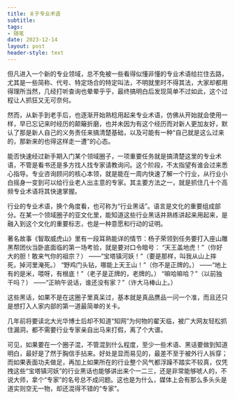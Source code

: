 ```yaml
---
title: 关于专业术语
subtitle: 
tags: 
- 随笔
date: 2023-12-14
layout: post
header-style: text
---
```


但凡进入一个新的专业领域，总不免被一些看得似懂非懂的专业术语给拦住去路，尤其是一些简称、代号、特定场合的特定叫法，不明就里时不得其法，大家却都用得理所当然，几经打听查询也晕晕乎乎，最终搞明白后发现简单不过如此，这个过程让人抓狂又无可奈何。

然而，从新手到老手后，也逐渐开始熟稔用起来专业术语，仿佛从开始就会使用一样，早已忘记来时经历的颠簸折磨，也并未因为有这个经历而对新人更加友好，默认了那是新人自己的义务责任来搞清楚基础，以及可能有一种“自己就是这么过来的，那新来的也得这样走一遭”的心态。

能否快速经过新手期入门某个领域圈子，一项重要任务就是搞清楚这里的专业术语，不管是看书还是多方找人找专家请教询问。这个阶段，不太指望有谁会过来悉心指导。专业咨询顾问的核心本领，就是能在一周内快速了解一个行业，从行业小白摇身一变到可以给行业老人出主意的专家。其主要方法之一，就是抓住几十个高频专业术语将其快速掌握。

行业的专业术语，换个角度看，也可称为“行业黑话”。语言是文化的重要组成部分。在某一个领域圈子的亚文化里，能知道这些行业黑话并熟练讲起来用起来，是融入到这个文化的重要标志，也是一种意愿和行动的证明。

著名故事《智取威虎山》里有一段耳熟能详的情节：杨子荣领到任务要打入座山雕黑帮团伙当卧底面临的第一场考验，就是要对口令暗号：
“天王盖地虎！”（你好大的胆！敢来气你的祖宗？）
——“宝塔镇河妖！”（要是那样，叫我从山上摔死，掉河里淹死。）
“野鸡门头钻，哪能上天王山！”（你不是正牌的。）
——“地上有的是米，喂呀，有根底！”（老子是正牌的，老牌的。）
“嘛哈嘛哈？”（以前独干吗？）
——“正晌午说话，谁还没有家？”（许大马棒山上。）

这些黑话，如果不是在这圈子里真呆过，基本就是真品赝品一问一个准，而且还只是想打入人家内部的第一道最简单的关卡。

几年前将要读北大光华博士后却不知道“知网”为何物的翟天临，被广大网友轻松抓住漏洞，都不需要行业专家亲自出马来打假，离了个大谱。

可见，如果要在一个圈子混，不管混到什么程度，至少一些术语、黑话要做到知道明白，最好是了然于胸信手拈来。好处是显而易见的，最差不至于被外行人拆穿；而如果表面功夫做足，再加上如果所在的行业整个风气都浮躁不踏实不较真，仅凭拽这些“宝塔镇河妖”的行业黑话也能够讲出来个一二三，还是非常能够唬人的，不说大师，拿个“专家”的名号总不成问题。这也是为什么，媒体上会有那么多头头是道实则空无一物，却还混得不错的“专家”。